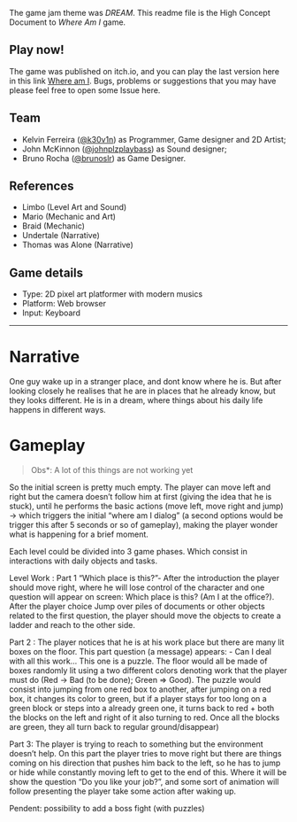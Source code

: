 The game jam theme was *DREAM*. This readme file is the High Concept Document to _Where Am I_ game.

## Play now!
The game was published on itch.io, and you can play the last version here in this link [Where am I](https://k30v1n.itch.io/where-am-i). Bugs, problems or suggestions that you may have please feel free to open some Issue here.

## Team
- Kelvin Ferreira ([@k30v1n](http://twitter.com/k30v1n)) as Programmer, Game designer and 2D Artist;
- John McKinnon ([@johnplzplaybass](http://twitter.com/johnplzplaybass)) as Sound designer;
- Bruno Rocha ([@brunoslr](https://github.com/brunoslr)) as Game Designer.

## References
- Limbo (Level Art and Sound)
- Mario (Mechanic and Art)
- Braid (Mechanic)
- Undertale (Narrative)
- Thomas was Alone (Narrative)

## Game details
- Type: 2D pixel art platformer with modern musics
- Platform: Web browser 
- Input: Keyboard

---
# Narrative
One guy wake up in a stranger place, and dont know where he is. But after looking closely he realises that he are in places that he already know, but they looks different. He is in a dream, where things about his daily life happens in different ways.

# Gameplay
> Obs*: A lot of this things are not working yet

So the initial screen is pretty much empty. The player can move left and right but the camera doesn’t follow him at first (giving the idea that he is stuck), until he performs the basic actions (move left, move right and jump) -> which triggers the initial “where am I dialog” (a second options would be trigger this after 5 seconds or so of gameplay), making the player wonder what is happening for a brief moment.

Each level could be divided into 3 game phases. Which consist in interactions with daily objects and tasks.

Level Work : Part 1 “Which place is this?”-  After the introduction the player should move right, where he will lose control of the character and one question will appear on screen: Which place is this? (Am I at the office?). After the player choice
Jump over piles of documents or other objects related to the first question, the player should move the objects to create a ladder and reach to the other side.

Part 2 : The player notices that he is at his work place but there are many lit boxes on the floor. This part question (a message) appears: - Can I deal with all this work…
This one is a puzzle. The floor would all be made of boxes randomly lit using a two different colors denoting work that the player must do (Red -> Bad (to be done); Green => Good). The puzzle would consist into jumping from one red box to another, after jumping on a red box, it changes its color to green, but if a player stays for too long on a green block or steps into a already green one, it turns back to red + both the blocks on the left and right of it also turning to red. Once all the blocks are green, they all turn back to regular ground/disappear)

Part 3:  The player is trying to reach to something but the environment doesn’t help.
On this part the player tries to move right but there are things coming on his direction that pushes him back to the left, so he has to jump or hide while constantly moving left to get to the end of this.
Where it will be show the question  “Do you like your job?”, and some sort of animation will follow presenting the player take some action after waking up.

Pendent: possibility to add a boss fight (with puzzles)
